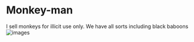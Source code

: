 # Monkey-man
I sell monkeys for illicit use only.
We have all sorts including black baboons
![images](https://github.com/user-attachments/assets/5f69369d-22c4-40a9-9a20-5b2e2ee57ee5)
